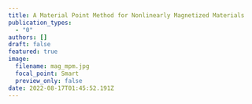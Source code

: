 ```yaml
---
title: A Material Point Method for Nonlinearly Magnetized Materials
publication_types:
  - "0"
authors: []
draft: false
featured: true
image:
  filename: mag_mpm.jpg
  focal_point: Smart
  preview_only: false
date: 2022-08-17T01:45:52.191Z
---
```

